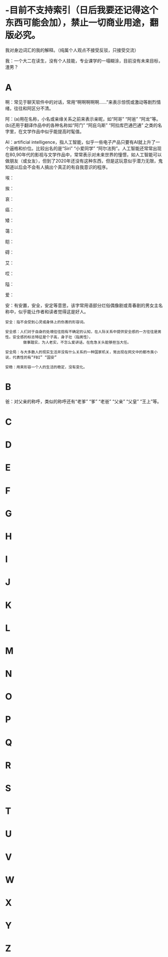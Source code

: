 # -目前不支持索引（日后我要还记得这个东西可能会加），禁止一切商业用途，翻版必究。
我对身边词汇的我的解释。（纯属个人观点不接受反驳，只接受交流）

我：一个大二在读生，没有个人技能，专业课学的一塌糊涂，目前没有未来目标，渣男？

# A
啊：常见于聊天软件中的对话，常用“啊啊啊啊啊……”来表示惊慌或激动等剧烈情绪，往往和阿区分不清。

阿：(a)用在名称，小名或亲缘关系之前来表示亲昵，如“阿哥” “阿爸” “阿龙”等。(b)还用于翻译作品中的各种名称如“阿门” “阿庇乌斯” “阿拉库巴通巴通”
    之类的名字里，在文学作品中似乎能提高时髦值。

AI：artificial intelligence，指人工智能，似乎一些电子产品只要有AI就上升了一个逼格和价位。比较出名的是“Siri” “小爱同学” “阿尔法狗”。人工智能还常常出现在80,90年代的影视与文学作品中，常常表示对未来世界的憧憬，如人工智能可以做朋友（或女友），但到了2020年还没有这种东西，但是这玩意似乎潜力无限，鬼知道以后会不会有人搞出个真正的有自我意识的程序。

埃：

挨：

哀：

癌：

矮：

蔼：

皑：

碍：

艾：

哎：

隘：

爱：
    
安：有安置，安全，安定等意思，该字常用语部分烂俗偶像剧或青春剧的男女主名称中，似乎能让作者和读者觉得这是好人。

    安全：指不会受到心灵或身体上的伤害的形容词。
    
    安全感：人们对于自身的处境往往抱有不确定的认知，在人际关系中提供安全感的一方往往是男性。安全感的标志特征是个子高，身子壮（指男性），
            做事踏实，为人老实，不怎么爱讲话，在危急关头能够担当大任。
            
    安全局：与大多数人的现实生活并没有什么关系的一种国家机关，常出现在网文中的都市类小说，代表性的有“FBI” “国安”
    
    安稳：用来形容一个人的生活的稳定，没有变化。
    
    
    
# B
爸：对父亲的称呼，类似的称呼还有“老爹” “爹” “老爸” “父亲” “父皇” “王上”等。
# C
# D
# E
# F
# G
# H
# I
# J
# K
# L
# M
# N
# O
# P
# Q
# R
# S
# T
# U
# V
# W
# X
# Y
# Z

